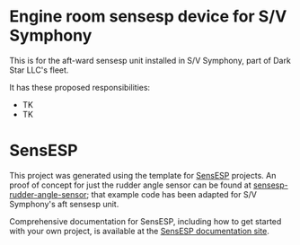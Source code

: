 # Engine room sensesp device for S/V Symphony
This is for the aft-ward sensesp unit installed in S/V Symphony, part of Dark Star LLC's fleet.

It has these proposed responsibilities:
* TK
* TK 

# SensESP

This project was generated using the template for [SensESP](https://github.com/SignalK/SensESP/) projects. An proof of concept for just the rudder angle sensor can be found at [sensesp-rudder-angle-sensor](https://github.com/mark-brannan/sensesp-rudder-angle-sensor); that example code has been adapted for S/V Symphony's aft sensesp unit.

Comprehensive documentation for SensESP, including how to get started with your own project, is available at the [SensESP documentation site](https://signalk.org/SensESP/).
